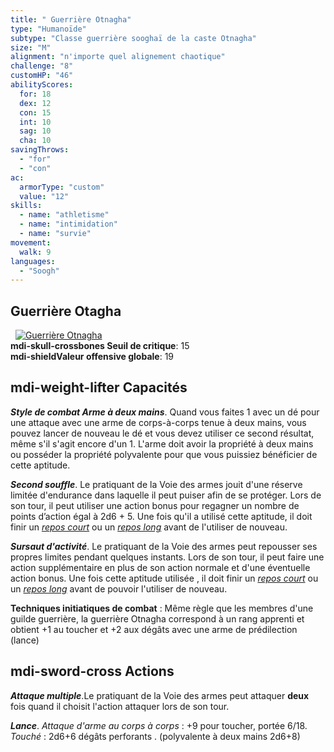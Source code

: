 ```yaml
---
title: " Guerrière Otnagha"
type: "Humanoïde"
subtype: "Classe guerrière sooghaï de la caste Otnagha"
size: "M"
alignment: "n'importe quel alignement chaotique"
challenge: "8"
customHP: "46"
abilityScores:
  for: 18
  dex: 12
  con: 15
  int: 10
  sag: 10
  cha: 10
savingThrows:
  - "for"
  - "con"
ac:
  armorType: "custom"
  value: "12"
skills:
  - name: "athletisme"
  - name: "intimidation"
  - name: "survie"
movement:
  walk: 9
languages:
  - "Soogh"
---
```

## Guerrière Otagha
&nbsp;
[![Guerrière Otnagha](https://www.douaratil.fr/illustrations/humanoide/guerriereotnagham.png)](https://www.douaratil.fr/illustrations/humanoide/guerriereotnagha.jpg)  
**<v-icon>mdi-skull-crossbones</v-icon> Seuil de critique**: 15        
**<v-icon>mdi-shield</v-icon>Valeur offensive globale**: 19   
## <v-icon>mdi-weight-lifter</v-icon> Capacités

_**Style de combat Arme à deux mains**_. Quand vous faites 1 avec un dé pour une attaque avec une arme de corps-à-corps tenue à deux mains, vous pouvez lancer de nouveau le dé et vous devez utiliser ce second résultat, même s'il s'agit encore d'un 1. L'arme doit avoir la propriété à deux mains ou posséder la propriété polyvalente pour que vous puissiez bénéficier de cette aptitude.  

_**Second souffle**_.
Le pratiquant de la Voie des armes jouit d'une réserve limitée d'endurance dans laquelle il peut puiser afin de se protéger. Lors de son tour, il peut utiliser une action bonus pour regagner un nombre de points d’action égal à 2d6 + 5. Une fois qu'il a  utilisé cette aptitude, il doit finir un [_repos court_](/gerer-la-sante-du-personnage/#repos-court) ou un [_repos long_](/gerer-la-sante-du-personnage/#repos-long) avant de l'utiliser de nouveau.   

_**Sursaut d'activité**_.
Le pratiquant de la Voie des armes peut repousser ses propres limites pendant quelques instants. Lors de son tour, il peut faire une action supplémentaire en plus de son action normale et d'une éventuelle action bonus. Une fois cette aptitude utilisée , il doit finir un [_repos court_](/gerer-la-sante-du-personnage/#repos-court) ou un [_repos long_](/gerer-la-sante-du-personnage/#repos-long) avant de pouvoir l'utiliser de nouveau.  

**Techniques initiatiques de combat** : Même règle que les membres d'une guilde guerrière, la guerrière Otnagha correspond à un rang apprenti et obtient +1 au toucher et +2 aux dégâts avec une arme de prédilection (lance)

## <v-icon>mdi-sword-cross</v-icon> Actions
_**Attaque multiple**_.Le pratiquant de la Voie des armes peut attaquer **deux** fois quand il choisit l'action attaquer lors de son tour.  

_**Lance**_. _Attaque d'arme au corps à corps_ : +9 pour toucher, portée 6/18.  
_Touché_ : 2d6+6 dégâts perforants . (polyvalente à deux mains 2d6+8)
